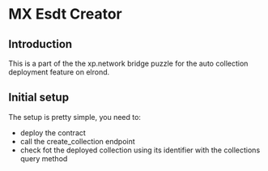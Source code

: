 # MX Esdt Creator

## Introduction

This is a part of the the xp.network bridge puzzle for the auto collection deployment feature on elrond.

## Initial setup

The setup is pretty simple, you need to:

- deploy the contract
- call the create_collection endpoint
- check fot the deployed collection using its identifier with the collections query method
